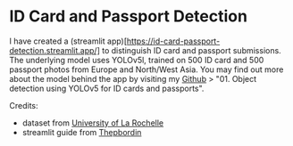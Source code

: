 # ID Card and Passport Detection
I have created a (streamlit app)[https://id-card-passport-detection.streamlit.app/] to distinguish ID card and passport submissions. The underlying model uses YOLOv5l, trained on 500 ID card and 500 passport photos from Europe and North/West Asia. You may find out more about the model behind the app by visiting my [Github](https://github.com/EdmondAng/my_materials) > "01. Object detection using YOLOv5 for ID cards and passports".

Credits:
- dataset from [University of La Rochelle](http://l3i-share.univ-lr.fr/MIDV2020/midv2020.html)
- streamlit guide from [Thepbordin](https://github.com/thepbordin/YOLOv5-Streamlit-Deployment)